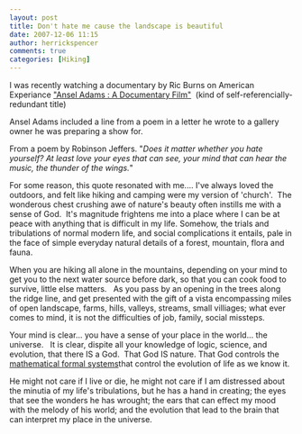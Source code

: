 ```yaml
---
layout: post
title: Don't hate me cause the landscape is beautiful
date: 2007-12-06 11:15
author: herrickspencer
comments: true
categories: [Hiking]
---
```

<div id="msgcns!DB2DE5E67B922610!215" class="bvMsg">

I was recently watching a documentary by Ric Burns on American Experiance <a href="http://www.pbs.org/wgbh/amex/ansel/index.html" target="_blank">"Ansel Adams : A Documentary Film"</a>  (kind of self-referencially-redundant title)

Ansel Adams included a line from a poem in a letter he wrote to a gallery owner he was preparing a show for.

From a poem by Robinson Jeffers. "<em>Does it matter whether you hate yourself? At least love your eyes that can see, your mind that can hear the music, the thunder of the wings.</em>"

For some reason, this quote resonated with me.... I've always loved the outdoors, and felt like hiking and camping were my version of 'church'.  The wonderous chest crushing awe of nature's beauty often instills me with a sense of God.  It's magnitude frightens me into a place where I can be at peace with anything that is difficult in my life. Somehow, the trials and tribulations of normal modern life, and social complications it entails, pale in the face of simple everyday natural details of a forest, mountain, flora and fauna.

When you are hiking all alone in the mountains, depending on your mind to get you to the next water source before dark, so that you can cook food to survive, little else matters.   As you pass by an opening in the trees along the ridge line, and get presented with the gift of a vista encompassing miles of open landscape, farms, hills, valleys, streams, small villiages; what ever comes to mind, it is not the difficulties of job, family, social missteps.

Your mind is clear... you have a sense of your place in the world... the universe.   It is clear, dispite all your knowledge of logic, science, and evolution, that there IS a God.  That God IS nature. That God controls the <a href="http://en.wikipedia.org/wiki/G%C3%B6del,_Escher,_Bach" target="_blank">mathematical formal systems</a>that control the evolution of life as we know it. 

He might not care if I live or die, he might not care if I am distressed about the minutia of my life's tribulations, but he has a hand in creating; the eyes that see the wonders he has wrought; the ears that can effect my mood with the melody of his world; and the evolution that lead to the brain that can interpret my place in the universe.

</div>
